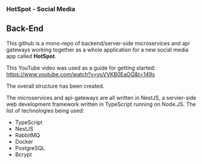 ### HotSpot - Social Media

## Back-End


This github is a mono-repo of backend/server-side microservices and api gateways working together as a whole application for a new social media app called **HotSpot**.

This YouTube video was used as a guide for getting started: https://www.youtube.com/watch?v=yuVVKB0EaOQ&t=149s

The overall structure has been created.

The microservices and api-gateways are all written in NestJS, a servier-side web development framework
written in TypeScript running on Node.JS. The list of technologies being used:

- TypeScript
- NestJS
- RabbitMQ
- Docker
- PostgreSQL
- Bcrypt
